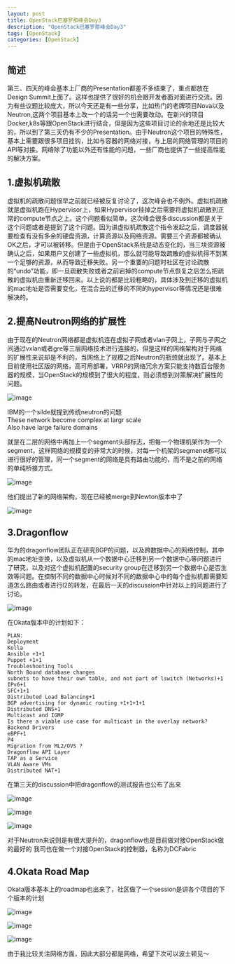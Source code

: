 ```yaml
---
layout: post
title: OpenStack巴塞罗那峰会Day3
description: "OpenStack巴塞罗那峰会Day3"
tags: [OpenStack]
categories: [OpenStack]
---
```


##  简述

第三、四天的峰会基本上厂商的Presentation都差不多结束了，重点都放在Design Summit上面了。这样也提供了很好的机会跟开发者面对面进行交流。因为有些议题比较庞大，所以今天还是有一些分享，比如热门的老牌项目Nova以及Neutron,这两个项目基本上改一个的话另一个也需要改动。在新兴的项目Docker,k8s等跟OpenStack进行结合，但是因为这些项目讨论的余地还是比较大的，所以到了第三天仍有不少的Presentation。由于Neutron这个项目的特殊性，基本上需要跟很多项目挂钩，比如与容器的网络对接，与上层的网络管理的项目的API等对接。网络除了功能以外还有性能的问题，一些厂商也提供了一些提高性能的解决方案。

##  1.虚拟机疏散

虚拟机的疏散问题很早之前就已经被反复讨论了，这次峰会也不例外。虚拟机疏散就是虚拟机跑在Hypervisor上，如果Hypervisor挂掉之后需要将虚拟机疏散到正常的compute节点之上。这个问题看似简单，这次峰会很多discussion都是关于这个问题或者是提到了这个问题。因为讲虚拟机疏散这个指令发起之后，调度器就要检查有没有多余的硬盘资源，计算资源以及网络资源。需要三个资源都被确认OK之后，才可以被转移。但是由于OpenStack系统是动态变化的，当三块资源被确认之后，如果用户又创建了一些虚拟机，那么就可能导致疏散的虚拟机得不到某一个足够的资源，从而导致迁移失败。另一个重要的问题时社区在讨论疏散的“undo”功能，即一旦疏散失败或者之前宕掉的compute节点恢复之后怎么把疏散的虚拟机由重新迁移回来。以上说的都是比较粗略的，具体涉及到迁移的虚拟机的mac地址是否需要变化，在混合云的迁移的不同的hypervisor等情况还是很难解决的。




##  2.提高Neutron网络的扩展性

由于现在的Neutron网络都是虚拟机连在虚拟子网或者vlan子网上，子网与子网之间通过vxlan或者gre等三层网络技术进行连接的，但是这样的网络架构对于网络的扩展性来说却是不利的，当网络上了规模之后Neutron的瓶颈就出现了。基本上目前使用社区版的网络，高可用部署，VRRP的网络冗余方案只能支持数百台服务器的规模，当OpenStack的规模到了很大的程度，则必须想到对策解决扩展性的问题。  

![image](/images/openstack-barcelona-summit-3/1.jpg)  

IBM的一个silde就提到传统neutron的问题  
These network become complex at largr scale  
Also have large failure domains  

就是在二层的网络中再加上一个segment头部标志，把每一个物理机架作为一个segment，这样网络的规模变的非常大的时候，对每一个机架的segmenet都可以进行很好的管理，同一个segment的网络是具有路由功能的，而不是之前的网络的单纯桥接方式。    

![image](/images/openstack-barcelona-summit-3/2.jpg)

他们提出了新的网络架构，现在已经被merge到Newton版本中了  

![image](/images/openstack-barcelona-summit-3/3.jpg)

##   3.Dragonflow

华为的dragonflow团队正在研究BGP的问题，以及跨数据中心的网络控制，其中的mac地址变换，以及虚拟机从一个数据中心迁移到另一个数据中心等问题进行了研究，以及对这个虚拟机配置的security group在迁移到另一个数据中心是否生效等问题。在控制不同的数据中心时候对不同的数据中心中的每个虚拟机都需要知道怎么路由或者进行l2的转发，在最后一天的discussion中针对以上的问题进行了讨论。  

![image](/images/openstack-barcelona-summit-3/4.jpg)

在Okata版本中的计划如下：  

```
PLAN:
Deployment
Kolla
Ansible +1+1
Puppet +1+1
Troubleshooting Tools
North Bound database changes
subnets to have their own table, and not part of lswitch (Networks)+1
IPv6+1
SFC+1+1
Distributed Load Balancing+1
BGP advertising for dynamic routing +1+1+1+1
Distributed DNS+1
Multicast and IGMP
Is there a viable use case for multicast in the overlay network?
Backend Drivers
eBPF+1
P4
Migration from ML2/OVS ?
Dragonflow API Layer 
TAP as a Service
VLAN Aware VMs
Distributed NAT+1
```
在第三天的discussion中把dragonflow的测试报告也公布了出来    

![image](/images/openstack-barcelona-summit-3/8.jpg)

![image](/images/openstack-barcelona-summit-3/9.jpg)

![image](/images/openstack-barcelona-summit-3/10.jpg)

对于Neutron来说则是有很大提升的，dragonflow也是目前做对接OpenStack做的最好的
我司也在做一个对接OpenStack的控制器，名称为DCFabric  

##    4.Okata Road Map

Okata版本基本上的roadmap也出来了，社区做了一个session是讲各个项目的下个版本的计划  

![image](/images/openstack-barcelona-summit-3/5.jpg)  

![image](/images/openstack-barcelona-summit-3/6.jpg)  

![image](/images/openstack-barcelona-summit-3/7.jpg)  

由于我比较关注网络方面，因此大部分都是网络，希望下次可以波士顿见～